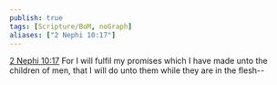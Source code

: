 ```yaml
---
publish: true
tags: [Scripture/BoM, noGraph]
aliases: ["2 Nephi 10:17"]
---
```

[2 Nephi 10:17](https://churchofjesuschrist.org/study/scriptures/bofm/2-ne/10?lang=eng&id=p17#p17) For I will fulfil my promises which I have made unto the children of men, that I will do unto them while they are in the flesh--
